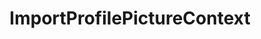 ---
optionsClassName: ImportProfilePictureConfig
optionsClassFullName: MigrationTools._EngineV1.Configuration.Processing.ImportProfilePictureConfig
configurationSamples:
- name: default
  description: 
  code: >-
    {
      "$type": "ImportProfilePictureConfig",
      "Enabled": false
    }
  sampleFor: MigrationTools._EngineV1.Configuration.Processing.ImportProfilePictureConfig
description: Downloads corporate images and updates TFS/Azure DevOps profiles
className: ImportProfilePictureContext
typeName: Processors
architecture: v1
options:
- parameterName: Enabled
  type: Boolean
  description: missng XML code comments
  defaultValue: missng XML code comments
status: alpha
processingTarget: Profiles
classFile: /src/VstsSyncMigrator.Core/Execution/ProcessingContext/ImportProfilePictureContext.cs
optionsClassFile: /src/MigrationTools/_EngineV1/Configuration/Processing/ImportProfilePictureConfig.cs

redirectFrom: []
layout: reference
toc: true
permalink: /Reference/v1/Processors/ImportProfilePictureContext/
title: ImportProfilePictureContext
categories:
- Processors
- v1
notes: ''
introduction: ''

---